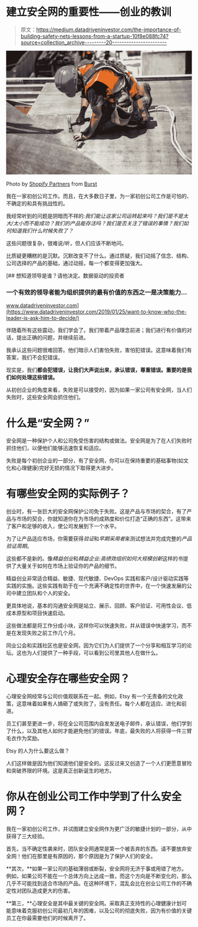 # 建立安全网的重要性——创业的教训

> 原文：<https://medium.datadriveninvestor.com/the-importance-of-building-safety-nets-lessons-from-a-startup-10f8e088fc74?source=collection_archive---------20----------------------->

![](img/5d751cb151fe1050865eb95d8265e353.png)

Photo by [Shopify Partners](https://burst.shopify.com/@shopifypartners?utm_campaign=photo_credit&utm_content=Free+Building+A+Building+Image%3A+Stunning+Photography&utm_medium=referral&utm_source=credit) from [Burst](https://burst.shopify.com/tools?utm_campaign=photo_credit&utm_content=Free+Building+A+Building+Image%3A+Stunning+Photography&utm_medium=referral&utm_source=credit)

我在一家初创公司工作。而且，在大多数日子里，为一家初创公司工作是可怕的、不确定的和具有挑战性的。

我经常听到的问题是阴暗而不祥的:*我们能让这家公司运转起来吗？我们是不是太大/太小而不能成功？我们的产品能存活吗？我们是否关注了错误的事情？我们如何知道我们什么时候失败了？*

这些问题很复杂，很难说/听，但人们应该不断地问。

比质疑更糟糕的是沉默。沉默改变不了什么。通过质疑，我们动摇了信念、结构、公司选择的产品的基础，通过动摇，每一个都变得更加强大。

[](https://www.datadriveninvestor.com/2019/01/25/want-to-know-who-the-leader-is-ask-him-to-decide/) [## 想知道领导是谁？请他决定。数据驱动的投资者

### 一个有效的领导者能为组织提供的最有价值的东西之一是决策能力…

www.datadriveninvestor.com](https://www.datadriveninvestor.com/2019/01/25/want-to-know-who-the-leader-is-ask-him-to-decide/) 

伴随着所有这些震动，我们学会了。我们带着产品理念前进；我们进行有价值的对话，提出正确的问题，并继续前进。

我承认这些问题很难回答。他们暗示人们害怕失败，害怕犯错误。这意味着我们有答案，我们不会犯错误。

现实是，我们**都会犯错误，让我们大声说出来，承认错误，尊重错误。重要的是我们如何处理这些错误。**

从初创企业的角度来看，失败是可以接受的，因为如果一家公司有安全网，当人们失败时，这些安全网会抓住他们。

# 什么是“安全网？”

安全网是一种保护个人和公司免受伤害的结构或做法。安全网是为了在人们失败时抓住他们，以便他们能够迅速恢复和适应。

失败是每个初创企业的一部分，有了安全网，你可以在保持重要的基础事物(如文化和心理健康)完好无损的情况下取得更大进步。

# 有哪些安全网的实际例子？

创业时，有一张巨大的安全网保护公司免于失败。这是产品与市场的契合，有了产品与市场的契合，你就知道你在为市场的成熟度和价位打造“正确的东西”。这带来了客户和足够的收入，使公司发展到下一个水平。

为了让产品适应市场，你需要获得*验证*和*早期采用者*来测试想法并完成完整的*产品验证周期*。

这些都不是新的。像*精益创业*和*精益企业:高绩效组织如何大规模创新*这样的书提供了大量关于如何在市场上验证你的产品的细节。

精益创业非常适合精益、敏捷、现代敏捷、DevOps 实践和客户/设计驱动实践等实践的实施。这些实践有助于在一个充满不确定性的世界中，在一个快速发展的公司中建立团队和个人的安全。

更具体地说，基本的沟通安全网是站立、展示、回顾、客户验证、可用性会议、低成本原型和项目快速启动。

这些做法都是将工作分成小块，这样你可以快速失败，并从错误中快速学习，而不是在发现失败之前工作几个月。

同业公会和实践社区也是安全网，因为它们为人们提供了一个分享和相互学习的论坛。这也为人们提供了一种手段，可以看到公司里其他人在做什么。

# 心理安全存在哪些安全网？

心理安全网经常与公司价值观联系在一起。例如，Etsy 有一个无责备的文化政策，这意味着如果有人搞砸了或失败了，没有责任。每个人都在适应、进化和前进。

员工们甚至更进一步，将在全公司范围内自发发送电子邮件，承认错误，他们学到了什么，以及其他人如何才能避免他们的错误。年底，最失败的人将获得一件三臂毛衣作为奖励。

Etsy 的人为什么要这么做？

人们这样做是因为他们知道他们是安全的。这反过来又创造了一个人们更愿意冒险和突破界限的环境。这是真正创新诞生的地方。

# 你从在创业公司工作中学到了什么安全网？

我在一家初创公司工作，并试图建立安全网作为更广泛的敏捷计划的一部分，从中获得了三大经验。

首先，当不确定性袭来时，团队安全网通常是第一个被丢弃的东西。请不要放弃安全网！他们在那里是有原因的，那个原因是为了保护人们的安全。

**其次，**如果一家公司的基础薄弱或断裂，安全网将无济于事或用错了地方。例如，如果公司不能在一个总体方向上达成一致，而这个方向是不断变化的，那么几乎不可能找到适合市场的产品。在这种环境下，混乱会比在创业公司工作的不确定性对团队造成更大的伤害。

**第三，**心理安全是其中最关键的安全网。采取真正支持性的心理健康计划可能意味着克服初创公司最初几年的困难，以及公司的彻底失败，因为有价值的关键员工在你最需要他们的时候离开了。